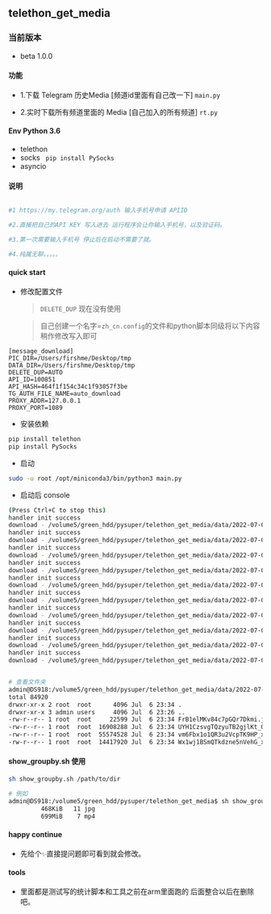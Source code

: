 ## telethon_get_media


### 当前版本

* beta 1.0.0 

#### 功能

* 1.下载 Telegram 历史Media [频道id里面有自己改一下] `main.py`

* 2.实时下载所有频道里面的 Media [自己加入的所有频道] `rt.py`


#### Env Python 3.6 

   * telethon
   * socks  ` pip install PySocks`
   * asyncio
      

#### 说明

```bash

#1 https://my.telegram.org/auth 输入手机号申请 APIID

#2.直接把自己的API KEY 写入进去 运行程序会让你输入手机号，以及验证码。

#3.第一次需要输入手机号 停止后在启动不需要了就。

#4.纯属无聊。。。。。

```

#### quick start

* 修改配置文件

  > `DELETE_DUP` 现在没有使用

  > 自己创建一个名字=`zh_cn.config`的文件和python脚本同级将以下内容稍作修改写入即可

```config
[message_download]
PIC_DIR=/Users/firshme/Desktop/tmp
DATA_DIR=/Users/firshme/Desktop/tmp
DELETE_DUP=AUTO  
API_ID=100851
API_HASH=464f1f154c34c1f93057f3be
TG_AUTH_FILE_NAME=auto_download
PROXY_ADDR=127.0.0.1
PROXY_PORT=1089
```


* 安装依赖

```bash
pip install telethon
pip install PySocks
```

* 启动

```bash
sudo -u root /opt/miniconda3/bin/python3 main.py

```



* 启动后 console 

```bash
(Press Ctrl+C to stop this)
handler init success
download - /volume5/green_hdd/pysuper/telethon_get_media/data/2022-07-06/XfBFEXrBc18TJL9XjU4zcI
handler init success
download - /volume5/green_hdd/pysuper/telethon_get_media/data/2022-07-06/xIbFtL3zpDjImhujE8IaWX
handler init success
download - /volume5/green_hdd/pysuper/telethon_get_media/data/2022-07-06/DdNU5sqUv3B771R1Yr5aZt
handler init success
download - /volume5/green_hdd/pysuper/telethon_get_media/data/2022-07-06/UYH1CzsvgTQzyuTB2gjlKt
handler init success
download - /volume5/green_hdd/pysuper/telethon_get_media/data/2022-07-06/EcdhKSMTszWYFLtYlMdUGL
handler init success
download - /volume5/green_hdd/pysuper/telethon_get_media/data/2022-07-06/vm6Fbx1o1QR3u2VcpTK9HP
handler init success
download - /volume5/green_hdd/pysuper/telethon_get_media/data/2022-07-06/Wx1wj1BSmQTkdzne5nVehG
handler init success
download - /volume5/green_hdd/pysuper/telethon_get_media/data/2022-07-06/5hyks1pWPE5yt0ACuyyc3g
handler init success
download - /volume5/green_hdd/pysuper/telethon_get_media/data/2022-07-06/5NqBudIhSLFeNGHdphxSPj
handler init success
download - /volume5/green_hdd/pysuper/telethon_get_media/data/2022-07-06/JIDBfFvplFxMA2ruXyaGb5


# 查看文件夹
admin@DS918:/volume5/green_hdd/pysuper/telethon_get_media/data/2022-07-06$ ls -al
total 84920
drwxr-xr-x 2 root  root      4096 Jul  6 23:34 .
drwxr-xr-x 3 admin users     4096 Jul  6 23:26 ..
-rw-r--r-- 1 root  root     22599 Jul  6 23:34 FrB1elMKv84c7pGQr7Dkmi.jpg
-rw-r--r-- 1 root  root  16908288 Jul  6 23:34 UYH1CzsvgTQzyuTB2gjlKt_QMYxxx1271124695396634624-20200612_005838-vid1.mp4
-rw-r--r-- 1 root  root  55574528 Jul  6 23:34 vm6Fbx1o1QR3u2VcpTK9HP_xxxxxxxxxx.mp4
-rw-r--r-- 1 root  root  14417920 Jul  6 23:34 Wx1wj1BSmQTkdzne5nVehG_xxxxxxx.mp4

```


#### show_groupby.sh 使用

```bash
sh show_groupby.sh /path/to/dir

# 例如
admin@DS918:/volume5/green_hdd/pysuper/telethon_get_media$ sh show_groupby.sh /volume5/green_hdd/pysuper/telethon_get_media/data/2022-07-06
         468KiB   11 jpg
         699MiB    7 mp4
```



#### happy continue

* 先给个`✨`直接提问题即可看到就会修改。

#### tools

* 里面都是测试写的统计脚本和工具之前在arm里面跑的 后面整合以后在删除吧。